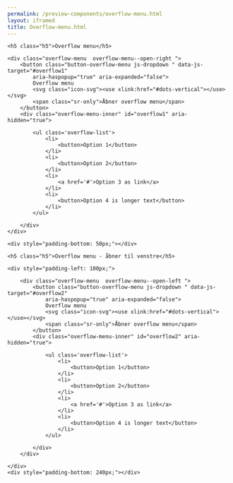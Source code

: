 ```yaml
--- 
permalink: /preview-components/overflow-menu.html
layout: iframed 
title: Overflow-menu.html
---
```

<div class="container pt-6">

    <h5 class="h5">Overflow menu</h5>

    <div class="overflow-menu  overflow-menu--open-right ">
        <button class="button-overflow-menu js-dropdown " data-js-target="#overflow1"
            aria-haspopup="true" aria-expanded="false">
            Overflow menu
            <svg class="icon-svg"><use xlink:href="#dots-vertical"></use></svg>
            <span class="sr-only">Åbner overflow menu</span>
        </button>
        <div class="overflow-menu-inner" id="overflow1" aria-hidden="true">

            <ul class='overflow-list'>
                <li>
                    <button>Option 1</button>
                </li>
                <li>
                    <button>Option 2</button>
                </li>
                <li>
                    <a href='#'>Option 3 as link</a>
                </li>
                <li>
                    <button>Option 4 is longer text</button>
                </li>
            </ul>

        </div>
    </div>

    <div style="padding-bottom: 50px;"></div>

    <h5 class="h5">Overflow menu - åbner til venstre</h5>

    <div style="padding-left: 100px;">

        <div class="overflow-menu  overflow-menu--open-left ">
            <button class="button-overflow-menu js-dropdown " data-js-target="#overflow2"
                aria-haspopup="true" aria-expanded="false">
                Overflow menu
                <svg class="icon-svg"><use xlink:href="#dots-vertical"></use></svg>
                <span class="sr-only">Åbner overflow menu</span>
            </button>
            <div class="overflow-menu-inner" id="overflow2" aria-hidden="true">

                <ul class='overflow-list'>
                    <li>
                        <button>Option 1</button>
                    </li>
                    <li>
                        <button>Option 2</button>
                    </li>
                    <li>
                        <a href='#'>Option 3 as link</a>
                    </li>
                    <li>
                        <button>Option 4 is longer text</button>
                    </li>
                </ul>

            </div>
        </div>

    </div>
    <div style="padding-bottom: 240px;"></div>
</div>